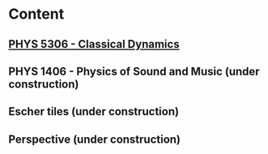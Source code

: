 # Content

## [PHYS 5306 - Classical Dynamics](PHYS5306/index.md)

## PHYS 1406 - Physics of Sound and Music (under construction)

## Escher tiles (under construction)

## Perspective (under construction)
